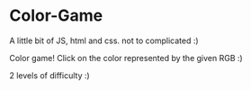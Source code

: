 # Color-Game
A little bit of JS, html and css. not to complicated :)

Color game! Click on the color represented by the given RGB :)

2 levels of difficulty :)
